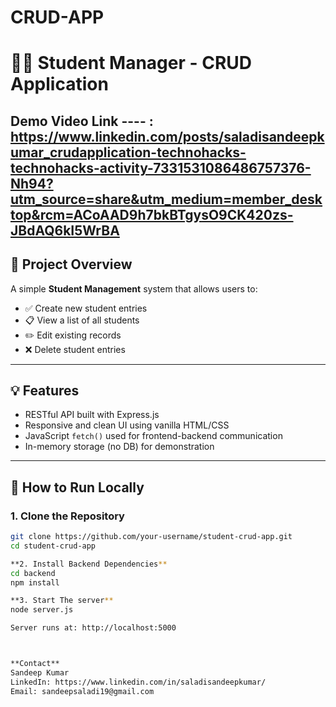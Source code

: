 # CRUD-APP
# 🧑‍🎓 Student Manager - CRUD Application


**Demo Video  Link ---- :**
https://www.linkedin.com/posts/saladisandeepkumar_crudapplication-technohacks-technohacks-activity-7331531086486757376-Nh94?utm_source=share&utm_medium=member_desktop&rcm=ACoAAD9h7bkBTgysO9CK420zs-JBdAQ6kI5WrBA
---

## 📌 Project Overview

A simple **Student Management** system that allows users to:

- ✅ Create new student entries
- 📋 View a list of all students
- ✏️ Edit existing records
- ❌ Delete student entries

---

## 💡 Features

- RESTful API built with Express.js
- Responsive and clean UI using vanilla HTML/CSS
- JavaScript `fetch()` used for frontend-backend communication
- In-memory storage (no DB) for demonstration

---


## 🚀 How to Run Locally

### 1. Clone the Repository
```bash
git clone https://github.com/your-username/student-crud-app.git
cd student-crud-app

**2. Install Backend Dependencies**
cd backend
npm install

**3. Start The server**
node server.js

Server runs at: http://localhost:5000



**Contact**
Sandeep Kumar
LinkedIn: https://www.linkedin.com/in/saladisandeepkumar/
Email: sandeepsaladi19@gmail.com



